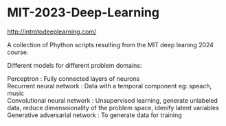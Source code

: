 # MIT-2023-Deep-Learning    
http://introtodeeplearning.com/  

A collection of Phython scripts resulting from the MIT deep leaning 2024 course.   

Different models for different problem domains:  

Perceptron : Fully connected layers of neurons  
Recurrent neural network : Data with a temporal component eg: speach, music  
Convolutional neural network : Unsupervised learning, generate unlabeled data, reduce dimensoionality of the problem space, idenify latent variables  
Generative adversarial network : To generate data for training  

